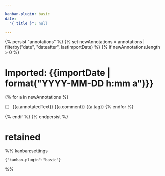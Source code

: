 ```yaml
---

kanban-plugin: basic
date:
  "{ title }": null

---
```


{% persist "annotations" %}
{% set newAnnotations = annotations | filterby("date", "dateafter", lastImportDate) %}
{% if newAnnotations.length > 0 %}

# Imported: {{importDate | format("YYYY-MM-DD h:mm a")}}

{% for a in newAnnotations %}
 - [ ]  {{a.annotatedText}} {{a.comment}} {{a.tag}} {% endfor %} 

{% endif %} 
{% endpersist %}


# retained

%% kanban:settings
```
{"kanban-plugin":"basic"}
```
%%